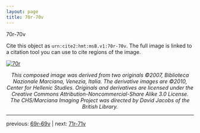 ```yaml
---
layout: page
title: 70r-70v
---
```


70r-70v

Cite this object as `urn:cite2:hmt:msB.v1:70r-70v`. The full image is linked to a citation tool you can use to cite regions of the image.

[![70r](http://www.homermultitext.org/iipsrv?IIIF=/project/homer/pyramidal/deepzoom/hmt/vbbifolio/v1/vb_69v_70r.tif/full/800,/0/default.jpg)](http://www.homermultitext.org/ict2/?urn=urn:cite2:hmt:vbbifolio.v1:vb_69v_70r) 

<p style="text-align: center; font-style: italic;">This composed image was derived from two originals ©2007, Biblioteca Nazionale Marciana, Venezia, Italia. The derivative images are ©2010, Center for Hellenic Studies. Originals and derivatives are licensed under the Creative Commons Attribution-Noncommercial-Share Alike 3.0 License. The CHS/Marciana Imaging Project was directed by David Jacobs of the British Library.</p>

---

previous: [69r-69v](../69r-69v/) | next: [71r-71v](../71r-71v/)